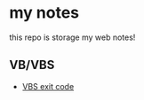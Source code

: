 # my notes
this repo is storage my web notes!

## VB/VBS
* [VBS exit code](#https://raw.githubusercontent.com/iRoboter/mynotes/master/VBS_exit_code.md)
